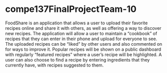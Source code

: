 # compe137FinalProjectTeam-10

FoodShare is an application that allows a user to upload their favorite recipes online and share it with others, 
as well as offering a way to discover new recipes. The application will allow a user to maintain a “cookbook” of recipes 
that they can enter in their phone and upload for everyone to see. The uploaded recipes can be “liked” by other users 
and also commented on for ways to improve it. Popular recipes will be shown on a public dashboard with regularly 
“featured recipes” where a user’s recipe will be highlighted. A user can also choose to find a recipe by entering ingredients 
that they currently have, with recipes suggested to them.
